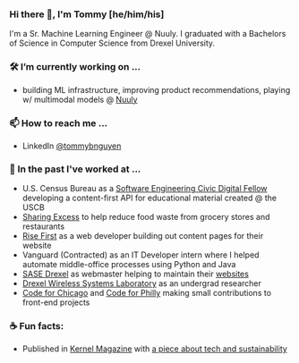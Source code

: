 ### Hi there 👋, I'm Tommy [he/him/his]
I'm a Sr. Machine Learning Engineer @ Nuuly. I graduated with a Bachelors of Science in Computer Science from Drexel University. 

### 🛠 I’m currently working on ...

- building ML infrastructure, improving product recommendations, playing w/ multimodal models @ [Nuuly](https://www.nuuly.com/)

### 📫 How to reach me ...
- LinkedIn [@tommybnguyen](https://www.linkedin.com/in/tommybnguyen/)

### 📜 In the past I've worked at ...
- U.S. Census Bureau as a [Software Engineering Civic Digital Fellow](https://www.codingitforward.com/civic-digital-fellowship/) developing a content-first API for educational material created @ the USCB
- [Sharing Excess](https://sharingexcess.web.app/) to help reduce food waste from grocery stores and restaurants
- [Rise First](https://risefirst.org/) as a web developer building out content pages for their website
- Vanguard (Contracted) as an IT Developer intern where I helped automate middle-office processes using Python and Java
- [SASE Drexel](https://sase-drexel.weebly.com/) as webmaster helping to maintain their [websites](https://sase-drexel.github.io/mentorship-profiles/)
- [Drexel Wireless Systems Laboratory](https://research.coe.drexel.edu/ece/dwsl/) as an undergrad researcher
- [Code for Chicago](https://codeforchicago.org/) and [Code for Philly](https://codeforchicago.org/) making small contributions to front-end projects

### ☕ Fun facts:
- Published in [Kernel Magazine](https://www.kernelmag.io/) with [a piece about tech and sustainability](https://www.kernelmag.io/2/digital-transformation-degradation)

<!--
**tnguyen21/tnguyen21** is a ✨ _special_ ✨ repository because its `README.md` (this file) appears on your GitHub profile.

Here are some ideas to get you started:

- 🔭 I’m currently working on ...
- 🌱 I’m currently learning ...
- 👯 I’m looking to collaborate on ...
- 💬 Ask me about ...
- 📫 How to reach me: ...
- 😄 Pronouns: ...
- 🤚 I’m looking for help with ...
-->


